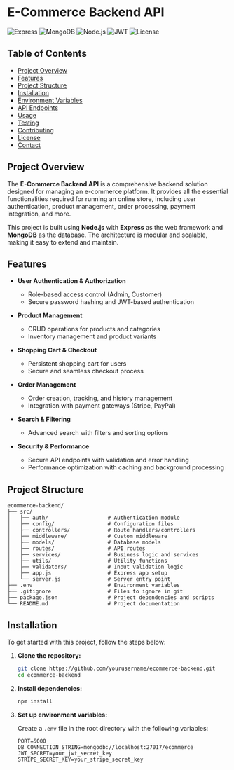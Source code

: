 # **E-Commerce Backend API**

![Express](https://img.shields.io/badge/Express-4.x-green)
![MongoDB](https://img.shields.io/badge/MongoDB-4.x-brightgreen)
![Node.js](https://img.shields.io/badge/Node.js-14.x-blue)
![JWT](https://img.shields.io/badge/JWT-Authentication-orange)
![License](https://img.shields.io/badge/License-MIT-yellow)

## **Table of Contents**

- [Project Overview](#project-overview)
- [Features](#features)
- [Project Structure](#project-structure)
- [Installation](#installation)
- [Environment Variables](#environment-variables)
- [API Endpoints](#api-endpoints)
- [Usage](#usage)
- [Testing](#testing)
- [Contributing](#contributing)
- [License](#license)
- [Contact](#contact)

## **Project Overview**

The **E-Commerce Backend API** is a comprehensive backend solution designed for managing an e-commerce platform. It provides all the essential functionalities required for running an online store, including user authentication, product management, order processing, payment integration, and more.

This project is built using **Node.js** with **Express** as the web framework and **MongoDB** as the database. The architecture is modular and scalable, making it easy to extend and maintain.

## **Features**

- **User Authentication & Authorization**
  - Role-based access control (Admin, Customer)
  - Secure password hashing and JWT-based authentication

- **Product Management**
  - CRUD operations for products and categories
  - Inventory management and product variants

- **Shopping Cart & Checkout**
  - Persistent shopping cart for users
  - Secure and seamless checkout process

- **Order Management**
  - Order creation, tracking, and history management
  - Integration with payment gateways (Stripe, PayPal)

- **Search & Filtering**
  - Advanced search with filters and sorting options

- **Security & Performance**
  - Secure API endpoints with validation and error handling
  - Performance optimization with caching and background processing

## **Project Structure**

```plaintext
ecommerce-backend/
├── src/
│   ├── auth/                   # Authentication module
│   ├── config/                 # Configuration files
│   ├── controllers/            # Route handlers/controllers
│   ├── middleware/             # Custom middleware
│   ├── models/                 # Database models
│   ├── routes/                 # API routes
│   ├── services/               # Business logic and services
│   ├── utils/                  # Utility functions
│   ├── validators/             # Input validation logic
│   ├── app.js                  # Express app setup
│   └── server.js               # Server entry point
├── .env                        # Environment variables
├── .gitignore                  # Files to ignore in git
├── package.json                # Project dependencies and scripts
└── README.md                   # Project documentation
```

## Installation

To get started with this project, follow the steps below:

1. **Clone the repository:**

    ```bash
    git clone https://github.com/yourusername/ecommerce-backend.git
    cd ecommerce-backend
    ```

2. **Install dependencies:**

    ```bash
    npm install
    ```

3. **Set up environment variables:**

   Create a `.env` file in the root directory with the following variables:

   ```plaintext
   PORT=5000
   DB_CONNECTION_STRING=mongodb://localhost:27017/ecommerce
   JWT_SECRET=your_jwt_secret_key
   STRIPE_SECRET_KEY=your_stripe_secret_key

